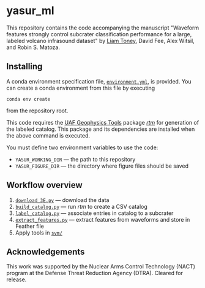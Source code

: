 # yasur_ml

This repository contains the code accompanying the manuscript "Waveform features
strongly control subcrater classification performance for a large, labeled volcano infrasound
dataset" by [Liam Toney](mailto:ldtoney@alaska.edu), David Fee, Alex Witsil, and Robin S. Matoza.

## Installing

A conda environment specification file, [`environment.yml`](environment.yml), is
provided. You can create a conda environment from this file by executing
```shell
conda env create
```
from the repository root.

This code requires the [UAF Geophysics Tools](https://github.com/uafgeotools) package
[*rtm*](https://github.com/uafgeotools/rtm) for generation of the labeled
catalog. This package and its dependencies are installed when the above command
is executed.

You must define two environment variables to use the code:
- `YASUR_WORKING_DIR` — the path to this repository
- `YASUR_FIGURE_DIR` — the directory where figure files should be saved

## Workflow overview

1. [`download_3E.py`](data/download_3E.py) — download the data
2. [`build_catalog.py`](label/build_catalog.py) — run *rtm* to create a CSV catalog
3. [`label_catalog.py`](label/label_catalog.py) — associate entries in catalog to a subcrater
4. [`extract_features.py`](features/extract_features.py) — extract features from waveforms and store in Feather file
5. Apply tools in [`svm/`](svm/)

## Acknowledgements

This work was supported by the Nuclear Arms Control Technology (NACT) program at the
Defense Threat Reduction Agency (DTRA). Cleared for release.
